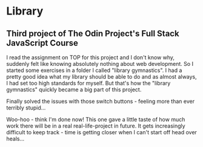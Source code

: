 # Library

## Third project of The Odin Project's Full Stack JavaScript Course

I read the assignment on TOP for this project and I don't know why, suddenly felt like knowing absolutely nothing about web development. So I started some exercises in a folder I called "library gymnastics". I had a pretty good idea what my library should be able to do and as almost always, I had set too high standards for myself. But that's how the "library gymnastics" quickly became a big part of this project.

Finally solved the issues with those switch buttons - feeling more than ever terribly stupid...

Woo-hoo - think I'm done now! This one gave a little taste of how much work there will be in a real real-life-project in future. It gets increasingly difficult to keep track - time is getting closer when I can't start off head over heals...
